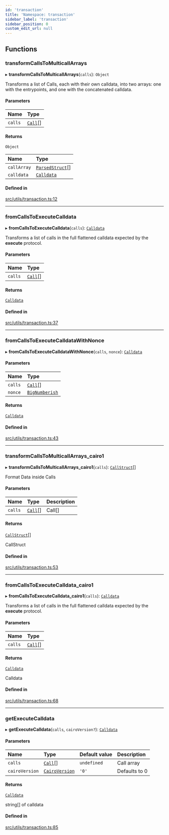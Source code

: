 ```yaml
---
id: 'transaction'
title: 'Namespace: transaction'
sidebar_label: 'transaction'
sidebar_position: 0
custom_edit_url: null
---
```


## Functions

### transformCallsToMulticallArrays

▸ **transformCallsToMulticallArrays**(`calls`): `Object`

Transforms a list of Calls, each with their own calldata, into
two arrays: one with the entrypoints, and one with the concatenated calldata.

#### Parameters

| Name    | Type                      |
| :------ | :------------------------ |
| `calls` | [`Call`](types.md#call)[] |

#### Returns

`Object`

| Name        | Type                                      |
| :---------- | :---------------------------------------- |
| `callArray` | [`ParsedStruct`](types.md#parsedstruct)[] |
| `calldata`  | [`Calldata`](types.md#calldata)           |

#### Defined in

[src/utils/transaction.ts:12](https://github.com/0xs34n/starknet.js/blob/v5.14.1/src/utils/transaction.ts#L12)

---

### fromCallsToExecuteCalldata

▸ **fromCallsToExecuteCalldata**(`calls`): [`Calldata`](types.md#calldata)

Transforms a list of calls in the full flattened calldata expected
by the **execute** protocol.

#### Parameters

| Name    | Type                      |
| :------ | :------------------------ |
| `calls` | [`Call`](types.md#call)[] |

#### Returns

[`Calldata`](types.md#calldata)

#### Defined in

[src/utils/transaction.ts:37](https://github.com/0xs34n/starknet.js/blob/v5.14.1/src/utils/transaction.ts#L37)

---

### fromCallsToExecuteCalldataWithNonce

▸ **fromCallsToExecuteCalldataWithNonce**(`calls`, `nonce`): [`Calldata`](types.md#calldata)

#### Parameters

| Name    | Type                                    |
| :------ | :-------------------------------------- |
| `calls` | [`Call`](types.md#call)[]               |
| `nonce` | [`BigNumberish`](types.md#bignumberish) |

#### Returns

[`Calldata`](types.md#calldata)

#### Defined in

[src/utils/transaction.ts:43](https://github.com/0xs34n/starknet.js/blob/v5.14.1/src/utils/transaction.ts#L43)

---

### transformCallsToMulticallArrays_cairo1

▸ **transformCallsToMulticallArrays_cairo1**(`calls`): [`CallStruct`](../interfaces/types.CallStruct.md)[]

Format Data inside Calls

#### Parameters

| Name    | Type                      | Description |
| :------ | :------------------------ | :---------- |
| `calls` | [`Call`](types.md#call)[] | Call[]      |

#### Returns

[`CallStruct`](../interfaces/types.CallStruct.md)[]

CallStruct

#### Defined in

[src/utils/transaction.ts:53](https://github.com/0xs34n/starknet.js/blob/v5.14.1/src/utils/transaction.ts#L53)

---

### fromCallsToExecuteCalldata_cairo1

▸ **fromCallsToExecuteCalldata_cairo1**(`calls`): [`Calldata`](types.md#calldata)

Transforms a list of calls in the full flattened calldata expected
by the **execute** protocol.

#### Parameters

| Name    | Type                      |
| :------ | :------------------------ |
| `calls` | [`Call`](types.md#call)[] |

#### Returns

[`Calldata`](types.md#calldata)

Calldata

#### Defined in

[src/utils/transaction.ts:68](https://github.com/0xs34n/starknet.js/blob/v5.14.1/src/utils/transaction.ts#L68)

---

### getExecuteCalldata

▸ **getExecuteCalldata**(`calls`, `cairoVersion?`): [`Calldata`](types.md#calldata)

#### Parameters

| Name           | Type                                    | Default value | Description   |
| :------------- | :-------------------------------------- | :------------ | :------------ |
| `calls`        | [`Call`](types.md#call)[]               | `undefined`   | Call array    |
| `cairoVersion` | [`CairoVersion`](types.md#cairoversion) | `'0'`         | Defaults to 0 |

#### Returns

[`Calldata`](types.md#calldata)

string[] of calldata

#### Defined in

[src/utils/transaction.ts:85](https://github.com/0xs34n/starknet.js/blob/v5.14.1/src/utils/transaction.ts#L85)
